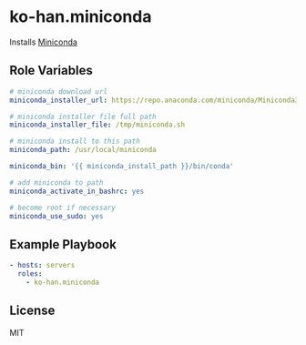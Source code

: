 ko-han.miniconda
=========

Installs [Miniconda](https://conda.io/miniconda.html)


Role Variables
--------------
```yml
# miniconda download url
miniconda_installer_url: https://repo.anaconda.com/miniconda/Miniconda3-latest-Linux-x86_64.sh

# miniconda installer file full path
miniconda_installer_file: /tmp/miniconda.sh

# miniconda install to this path
miniconda_path: /usr/local/miniconda

miniconda_bin: '{{ miniconda_install_path }}/bin/conda'

# add miniconda to path
miniconda_activate_in_bashrc: yes

# become root if necessary
miniconda_use_sudo: yes

```


Example Playbook
----------------

```yml
- hosts: servers
  roles:
    - ko-han.miniconda
```

License
-------

MIT
